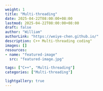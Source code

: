 ```yaml
---
weight: 1
title: "Multi-threading"
date: 2025-04-22T08:00:00+08:00
lastmod: 2025-04-22T08:00:00+08:00
draft: false
author: "William"
authorLink: "https://weiye-chen.github.io/"
description: C++ Multi-threading coding"
images: []
resources:
- name: "featured-image"
  src: "featured-image.jpg"

tags: ["C++", "Multi-threading"]
categories: ["Multi-threading"]

lightgallery: true
---
```


